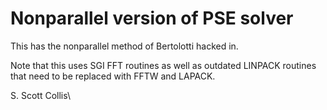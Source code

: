 # Nonparallel version of PSE solver

This has the nonparallel method of Bertolotti hacked in.

Note that this uses SGI FFT routines as well as outdated LINPACK routines
that need to be replaced with FFTW and LAPACK.

S. Scott Collis\
